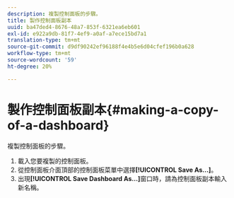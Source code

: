 ```yaml
---
description: 複製控制面板的步驟。
title: 製作控制面板副本
uuid: ba47ded4-8676-48a7-853f-6321ea6eb601
exl-id: e922a9db-81f7-4ef9-a0af-a7ece15bd7a1
translation-type: tm+mt
source-git-commit: d9df90242ef96188f4e4b5e6d04cfef196b0a628
workflow-type: tm+mt
source-wordcount: '59'
ht-degree: 20%

---
```


# 製作控制面板副本{#making-a-copy-of-a-dashboard}

複製控制面板的步驟。

1. 載入您要複製的控制面板。
1. 從控制面板介面頂部的控制面板菜單中選擇&#x200B;**[!UICONTROL Save As…]**。
1. 出現&#x200B;**[!UICONTROL Save Dashboard As…]**&#x200B;窗口時，請為控制面板副本輸入新名稱。
